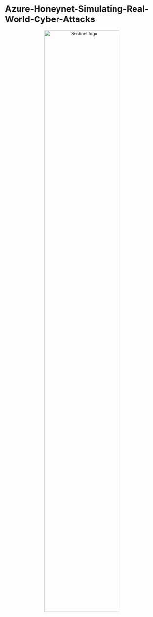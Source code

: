   <p align="center">


# Azure-Honeynet-Simulating-Real-World-Cyber-Attacks
</p>

  <p align="center">
<img src="https://i.imgur.com/0FJ7ANV.png" height="70%" width="70%" alt="Sentinel logo"/>
